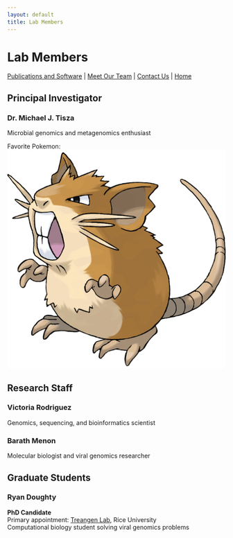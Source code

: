 ```yaml
---
layout: default
title: Lab Members
---
```


# Lab Members

[Publications and Software](publications.md) | [Meet Our Team](members.md) | [Contact Us](contact.md) | [Home](index.md)

## Principal Investigator

### Dr. Michael J. Tisza
Microbial genomics and metagenomics enthusiast

Favorite Pokemon:
![raticate](/assets/images/raticate.png)

## Research Staff

### Victoria Rodriguez
Genomics, sequencing, and bioinformatics scientist

### Barath Menon
Molecular biologist and viral genomics researcher

## Graduate Students

### Ryan Doughty
**PhD Candidate**  
Primary appointment: [Treangen Lab](https://www.treangenlab.com/), Rice University  
Computational biology student solving viral genomics problems
